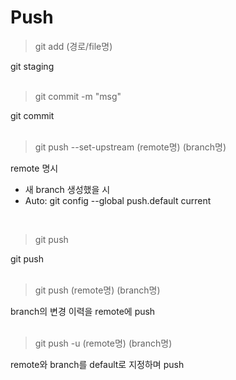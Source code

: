 # Push

> git add (경로/file명)

git staging   
<br/>

> git commit -m "msg"

git commit   
<br/>

> git push --set-upstream (remote명) (branch명)

remote 명시
- 새 branch 생성했을 시
- Auto: git config --global push.default current
<br/>

> git push

git push   
<br/>

> git push (remote명) (branch명)

branch의 변경 이력을 remote에 push   
<br/>

> git push -u (remote명) (branch명)

remote와 branch를 default로 지정하며 push   
<br/>





